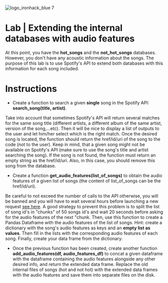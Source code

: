 ![logo_ironhack_blue 7](https://user-images.githubusercontent.com/23629340/40541063-a07a0a8a-601a-11e8-91b5-2f13e4e6b441.png)

# Lab | Extending the internal databases with audio features

At this point, you have the **hot_songs** and the **not_hot_songs** databases. However, you don't have any acoustic information about the songs. 
The purpose of this lab is to use Spotify's API to extend both databases with this information for each song included. 

# Instructions

* Create a function to search a given **single** song in the Spotify API: **search_song(title, artist)**. 

Take into account that sometimes Spotify's API will return several matches for the same song title (different artists, a different album of the same artist, version of the song,...etc). Then it will be nice to display a list of outputs to the user and let him/her select which is the right match. Once the desired song is located, the function should return the href/id/uri of the song to the code (not to the user).
Keep in mind, that a given song might not be available on Spotify's API (make sure to use the song's title and artist searching the song). If the song is not found, the function must return an empty string as the href/id/uri. Also, in this case, you should remove this song from the database.

* Create a function **get_audio_features(list_of_songs)** to obtain the audio features of a given list of songs (the content of list_of_songs can be the href/id/uri). 

Be careful to not exceed the number of calls to the API otherwise, you will be banned and you will have to wait several hours before launching a new request [see here](https://developer.spotify.com/documentation/web-api/guides/rate-limits/).
A good strategy to prevent this problem is to split the list of song id's in "chunks" of 50 songs id's and wait 20 seconds before asking for the audio features of the next "chunk.
Then, use this function to create a Pandas Dataframe with the audio features of the list of songs. Hint: create a dictionary with the song's audio features as keys and an **empty list as values**. 
Then fill in the lists with the corresponding audio features of each song. Finally, create your data frame from the dictionary.

* Once the previous function has been created, create another function **add_audio_features(df, audio_features_df)** to concat a given dataframe with the dataframe containing the audio features alongside any other desired info, and return the extended data frame.
Replace the old internal files of songs (hot and not hot) with the extended data frames with the audio features and save them into separate files on the disk.
